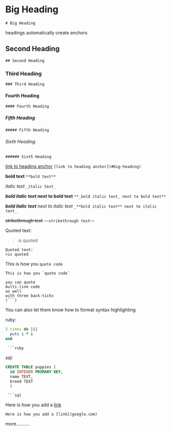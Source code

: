 # Big Heading
`# Big Heading`

headings automatically create anchors

## Second Heading
`## Second Heading`

### Third Heading
`### Third Heading`

#### Fourth Heading
`#### Fourth Heading`

##### Fifth Heading
`##### Fifth Heading`

###### Sixth Heading
`###### Sixth Heading`

[link to heading anchor](#big-heading)
`[link to heading anchor](#big-heading)`

**bold text**
`**bold text**`

_italic text_
`_italic text_`

**_bold italic text_ next to bold text**
`**_bold italic text_ next to bold text**`

_**bold italic text** next to italic text_
`_**bold italic text** next to italic text_`

~~strikethrough text~~
`~~strikethrough text~~`

Quoted text:
>is quoted

```
Quoted text:
>is quoted
```


This is how you `quote code`
```
This is how you `quote code`
```

```
you can quote
multi-line code
as well
with three back-ticks
(```)
```


You can also let them know how to format syntax highlighting

ruby:
```ruby
5.times do |i|
  puts i * i
end
```
` ```ruby`

sql:
```sql
CREATE TABLE puppies (
  id INTEGER PRIMARY KEY,
  name TEXT,
  breed TEXT
  )
```
` ```sql`



Here is how you add a [link](google.com)

`Here is how you add a [link](google.com)`


more..........


